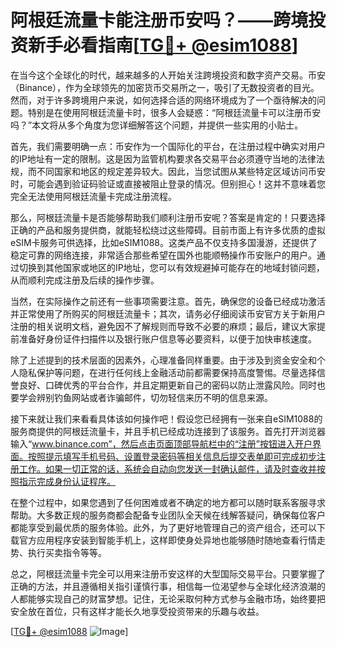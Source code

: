 # 阿根廷流量卡能注册币安吗？——跨境投资新手必看指南[[TG💪+ @esim1088](https://t.me/s/esim1088)]

在当今这个全球化的时代，越来越多的人开始关注跨境投资和数字资产交易。币安（Binance），作为全球领先的加密货币交易所之一，吸引了无数投资者的目光。然而，对于许多跨境用户来说，如何选择合适的网络环境成为了一个亟待解决的问题。特别是在使用阿根廷流量卡时，很多人会疑惑：“阿根廷流量卡可以注册币安吗？”本文将从多个角度为您详细解答这个问题，并提供一些实用的小贴士。

首先，我们需要明确一点：币安作为一个国际化的平台，在注册过程中确实对用户的IP地址有一定的限制。这是因为监管机构要求各交易平台必须遵守当地的法律法规，而不同国家和地区的规定差异较大。因此，当您试图从某些特定区域访问币安时，可能会遇到验证码验证或直接被阻止登录的情况。但别担心！这并不意味着您完全无法使用阿根廷流量卡完成注册流程。

那么，阿根廷流量卡是否能够帮助我们顺利注册币安呢？答案是肯定的！只要选择正确的产品和服务提供商，就能轻松绕过这些障碍。目前市面上有许多优质的虚拟eSIM卡服务可供选择，比如eSIM1088。这类产品不仅支持多国漫游，还提供了稳定可靠的网络连接，非常适合那些希望在国外也能顺畅操作币安账户的用户。通过切换到其他国家或地区的IP地址，您可以有效规避掉可能存在的地域封锁问题，从而顺利完成注册及后续的操作步骤。

当然，在实际操作之前还有一些事项需要注意。首先，确保您的设备已经成功激活并正常使用了所购买的阿根廷流量卡；其次，请务必仔细阅读币安官方关于新用户注册的相关说明文档，避免因不了解规则而导致不必要的麻烦；最后，建议大家提前准备好身份证件扫描件以及银行账户信息等必要资料，以便于加快审核速度。

除了上述提到的技术层面的因素外，心理准备同样重要。由于涉及到资金安全和个人隐私保护等问题，在进行任何线上金融活动前都需要保持高度警惕。尽量选择信誉良好、口碑优秀的平台合作，并且定期更新自己的密码以防止泄露风险。同时也要学会辨别钓鱼网站或者诈骗邮件，切勿轻信来历不明的信息来源。

接下来就让我们来看看具体该如何操作吧！假设您已经拥有一张来自eSIM1088的服务商提供的阿根廷流量卡，并且手机已经成功连接到了该服务。首先打开浏览器输入“www.binance.com”，然后点击页面顶部导航栏中的“注册”按钮进入开户界面。按照提示填写手机号码、设置登录密码等相关信息后提交表单即可完成初步注册工作。如果一切正常的话，系统会自动向您发送一封确认邮件，请及时查收并按照指示完成身份认证程序。

在整个过程中，如果您遇到了任何困难或者不确定的地方都可以随时联系客服寻求帮助。大多数正规的服务商都会配备专业团队全天候在线解答疑问，确保每位客户都能享受到最优质的服务体验。此外，为了更好地管理自己的资产组合，还可以下载官方应用程序安装到智能手机上，这样即使身处异地也能够随时随地查看行情走势、执行买卖指令等等。

总之，阿根廷流量卡完全可以用来注册币安这样的大型国际交易平台。只要掌握了正确的方法，并且遵循相关指引谨慎行事，相信每一位渴望参与全球化经济浪潮的人都能够实现自己的财富梦想。记住，无论采取何种方式参与金融市场，始终要把安全放在首位，只有这样才能长久地享受投资带来的乐趣与收益。

[[TG💪+ @esim1088](https://t.me/s/esim1088) ![Image](https://i.postimg.cc/4NQfJmqS/Snipaste-2025-05-13-00-14-12.png)]